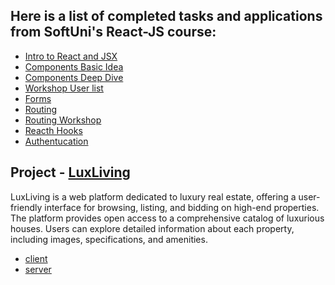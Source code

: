 ## Here is a list of completed tasks and applications from SoftUni's React-JS course:
* [Intro to React and JSX](https://github.com/PetarPetrov01/SoftUni-Javascript-Path/tree/d4ccf7cee90ce476af2d24afcd5714b611035760/React-JS/01.Intro%20to%20React%20and%20JSX)
* [Components Basic Idea](https://github.com/PetarPetrov01/SoftUni-Javascript-Path/tree/ce9697c030320cb459dff44cf73929a59b957569/React-JS/02.Components%20Basic%20Idea)
* [Components Deep Dive](https://github.com/PetarPetrov01/SoftUni-Javascript-Path/tree/9073fbd8805241d48a3e75acca18a00e22755f18/React-JS/03.Components%20Deep%20Dive)
* [Workshop User list](https://github.com/PetarPetrov01/SoftUni-Javascript-Path/tree/main/React-JS/04.Workshop-User%20list)
* [Forms](https://github.com/PetarPetrov01/SoftUni-Javascript-Path/tree/main/React-JS/05.Forms)
* [Routing](https://github.com/PetarPetrov01/SoftUni-Javascript-Path/tree/main/React-JS/06.Routing/routing-demo)
* [Routing Workshop](https://github.com/PetarPetrov01/SoftUni-Javascript-Path/tree/main/React-JS/07.Routing%20Workshop/client)
* [Reacth Hooks](https://github.com/PetarPetrov01/SoftUni-Javascript-Path/tree/main/React-JS/08.React%20Hooks)
* [Authentucation](https://github.com/PetarPetrov01/SoftUni-Javascript-Path/tree/main/React-JS/09.Authentication)
## Project - [LuxLiving](https://github.com/PetarPetrov01/SoftUni-Javascript-Path/tree/3e169b0dbd27478265c9407f749108c7de9e292d/React-JS/luxury-properties)
LuxLiving is a web platform dedicated to luxury real estate, offering a user-friendly interface for browsing, listing, and bidding on high-end properties.
    The platform provides open access to a comprehensive catalog of luxurious houses.
    Users can explore detailed information about each property, including images, specifications, and amenities.
* [client](https://github.com/PetarPetrov01/SoftUni-Javascript-Path/tree/3e169b0dbd27478265c9407f749108c7de9e292d/React-JS/luxury-properties/client)
* [server](https://github.com/PetarPetrov01/SoftUni-Javascript-Path/tree/3e169b0dbd27478265c9407f749108c7de9e292d/React-JS/luxury-properties/server)
